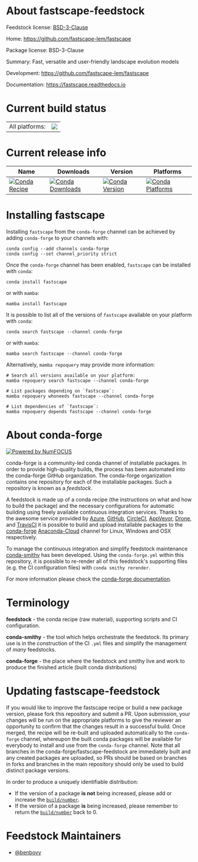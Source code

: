About fastscape-feedstock
=========================

Feedstock license: [BSD-3-Clause](https://github.com/conda-forge/fastscape-feedstock/blob/main/LICENSE.txt)

Home: https://github.com/fastscape-lem/fastscape

Package license: BSD-3-Clause

Summary: Fast, versatile and user-friendly landscape evolution models

Development: https://github.com/fastscape-lem/fastscape

Documentation: https://fastscape.readthedocs.io

Current build status
====================


<table><tr><td>All platforms:</td>
    <td>
      <a href="https://dev.azure.com/conda-forge/feedstock-builds/_build/latest?definitionId=8157&branchName=main">
        <img src="https://dev.azure.com/conda-forge/feedstock-builds/_apis/build/status/fastscape-feedstock?branchName=main">
      </a>
    </td>
  </tr>
</table>

Current release info
====================

| Name | Downloads | Version | Platforms |
| --- | --- | --- | --- |
| [![Conda Recipe](https://img.shields.io/badge/recipe-fastscape-green.svg)](https://anaconda.org/conda-forge/fastscape) | [![Conda Downloads](https://img.shields.io/conda/dn/conda-forge/fastscape.svg)](https://anaconda.org/conda-forge/fastscape) | [![Conda Version](https://img.shields.io/conda/vn/conda-forge/fastscape.svg)](https://anaconda.org/conda-forge/fastscape) | [![Conda Platforms](https://img.shields.io/conda/pn/conda-forge/fastscape.svg)](https://anaconda.org/conda-forge/fastscape) |

Installing fastscape
====================

Installing `fastscape` from the `conda-forge` channel can be achieved by adding `conda-forge` to your channels with:

```
conda config --add channels conda-forge
conda config --set channel_priority strict
```

Once the `conda-forge` channel has been enabled, `fastscape` can be installed with `conda`:

```
conda install fastscape
```

or with `mamba`:

```
mamba install fastscape
```

It is possible to list all of the versions of `fastscape` available on your platform with `conda`:

```
conda search fastscape --channel conda-forge
```

or with `mamba`:

```
mamba search fastscape --channel conda-forge
```

Alternatively, `mamba repoquery` may provide more information:

```
# Search all versions available on your platform:
mamba repoquery search fastscape --channel conda-forge

# List packages depending on `fastscape`:
mamba repoquery whoneeds fastscape --channel conda-forge

# List dependencies of `fastscape`:
mamba repoquery depends fastscape --channel conda-forge
```


About conda-forge
=================

[![Powered by
NumFOCUS](https://img.shields.io/badge/powered%20by-NumFOCUS-orange.svg?style=flat&colorA=E1523D&colorB=007D8A)](https://numfocus.org)

conda-forge is a community-led conda channel of installable packages.
In order to provide high-quality builds, the process has been automated into the
conda-forge GitHub organization. The conda-forge organization contains one repository
for each of the installable packages. Such a repository is known as a *feedstock*.

A feedstock is made up of a conda recipe (the instructions on what and how to build
the package) and the necessary configurations for automatic building using freely
available continuous integration services. Thanks to the awesome service provided by
[Azure](https://azure.microsoft.com/en-us/services/devops/), [GitHub](https://github.com/),
[CircleCI](https://circleci.com/), [AppVeyor](https://www.appveyor.com/),
[Drone](https://cloud.drone.io/welcome), and [TravisCI](https://travis-ci.com/)
it is possible to build and upload installable packages to the
[conda-forge](https://anaconda.org/conda-forge) [Anaconda-Cloud](https://anaconda.org/)
channel for Linux, Windows and OSX respectively.

To manage the continuous integration and simplify feedstock maintenance
[conda-smithy](https://github.com/conda-forge/conda-smithy) has been developed.
Using the ``conda-forge.yml`` within this repository, it is possible to re-render all of
this feedstock's supporting files (e.g. the CI configuration files) with ``conda smithy rerender``.

For more information please check the [conda-forge documentation](https://conda-forge.org/docs/).

Terminology
===========

**feedstock** - the conda recipe (raw material), supporting scripts and CI configuration.

**conda-smithy** - the tool which helps orchestrate the feedstock.
                   Its primary use is in the construction of the CI ``.yml`` files
                   and simplify the management of *many* feedstocks.

**conda-forge** - the place where the feedstock and smithy live and work to
                  produce the finished article (built conda distributions)


Updating fastscape-feedstock
============================

If you would like to improve the fastscape recipe or build a new
package version, please fork this repository and submit a PR. Upon submission,
your changes will be run on the appropriate platforms to give the reviewer an
opportunity to confirm that the changes result in a successful build. Once
merged, the recipe will be re-built and uploaded automatically to the
`conda-forge` channel, whereupon the built conda packages will be available for
everybody to install and use from the `conda-forge` channel.
Note that all branches in the conda-forge/fastscape-feedstock are
immediately built and any created packages are uploaded, so PRs should be based
on branches in forks and branches in the main repository should only be used to
build distinct package versions.

In order to produce a uniquely identifiable distribution:
 * If the version of a package **is not** being increased, please add or increase
   the [``build/number``](https://docs.conda.io/projects/conda-build/en/latest/resources/define-metadata.html#build-number-and-string).
 * If the version of a package **is** being increased, please remember to return
   the [``build/number``](https://docs.conda.io/projects/conda-build/en/latest/resources/define-metadata.html#build-number-and-string)
   back to 0.

Feedstock Maintainers
=====================

* [@benbovy](https://github.com/benbovy/)

